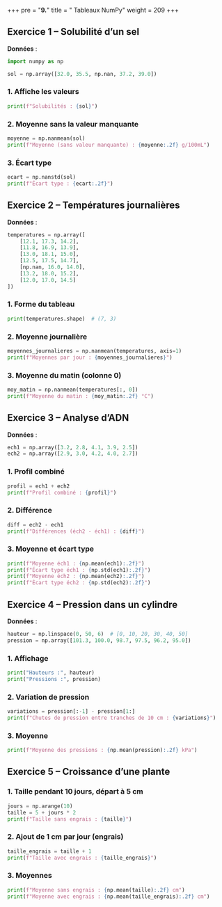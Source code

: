 +++
pre = "<b>9.</b>"
title = " Tableaux NumPy"
weight = 209
+++


## Exercice 1 – Solubilité d’un sel


**Données** :

```python
import numpy as np

sol = np.array([32.0, 35.5, np.nan, 37.2, 39.0])
```

### 1. Affiche les valeurs

```python
print(f"Solubilités : {sol}")
```


### 2. Moyenne sans la valeur manquante

```python
moyenne = np.nanmean(sol)
print(f"Moyenne (sans valeur manquante) : {moyenne:.2f} g/100mL")
```


### 3. Écart type

```python
ecart = np.nanstd(sol)
print(f"Écart type : {ecart:.2f}")
```


## Exercice 2 – Températures journalières

**Données** :

```python
temperatures = np.array([
    [12.1, 17.3, 14.2],
    [11.8, 16.9, 13.9],
    [13.0, 18.1, 15.0],
    [12.5, 17.5, 14.7],
    [np.nan, 16.0, 14.0],
    [13.2, 18.0, 15.2],
    [12.0, 17.0, 14.5]
])
```


### 1. Forme du tableau

```python
print(temperatures.shape)  # (7, 3)
```

### 2. Moyenne journalière

```python
moyennes_journalieres = np.nanmean(temperatures, axis=1)
print(f"Moyennes par jour : {moyennes_journalieres}")
```

### 3. Moyenne du matin (colonne 0)

```python
moy_matin = np.nanmean(temperatures[:, 0])
print(f"Moyenne du matin : {moy_matin:.2f} °C")
```


## Exercice 3 – Analyse d’ADN

**Données** :

```python
ech1 = np.array([3.2, 2.8, 4.1, 3.9, 2.5])
ech2 = np.array([2.9, 3.0, 4.2, 4.0, 2.7])
```

### 1. Profil combiné

```python
profil = ech1 + ech2
print(f"Profil combiné : {profil}")
```


### 2. Différence

```python
diff = ech2 - ech1
print(f"Différences (éch2 - éch1) : {diff}")
```


### 3. Moyenne et écart type

```python
print(f"Moyenne éch1 : {np.mean(ech1):.2f}")
print(f"Écart type éch1 : {np.std(ech1):.2f}")
print(f"Moyenne éch2 : {np.mean(ech2):.2f}")
print(f"Écart type éch2 : {np.std(ech2):.2f}")
```


## Exercice 4 – Pression dans un cylindre

**Données** :

```python
hauteur = np.linspace(0, 50, 6)  # [0, 10, 20, 30, 40, 50]
pression = np.array([101.3, 100.0, 98.7, 97.5, 96.2, 95.0])
```

### 1. Affichage

```python
print("Hauteurs :", hauteur)
print("Pressions :", pression)
```

### 2. Variation de pression

```python
variations = pression[:-1] - pression[1:]
print(f"Chutes de pression entre tranches de 10 cm : {variations}")
```

### 3. Moyenne

```python
print(f"Moyenne des pressions : {np.mean(pression):.2f} kPa")
```


## Exercice 5 – Croissance d’une plante

### 1. Taille pendant 10 jours, départ à 5 cm

```python
jours = np.arange(10)
taille = 5 + jours * 2
print(f"Taille sans engrais : {taille}")
```

### 2. Ajout de 1 cm par jour (engrais)

```python
taille_engrais = taille + 1
print(f"Taille avec engrais : {taille_engrais}")
```

### 3. Moyennes

```python
print(f"Moyenne sans engrais : {np.mean(taille):.2f} cm")
print(f"Moyenne avec engrais : {np.mean(taille_engrais):.2f} cm")
```

